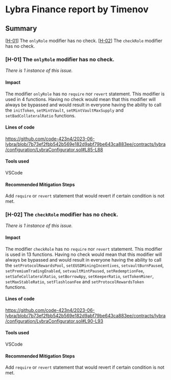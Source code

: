 # Lybra Finance report by Timenov

## Summary

[[H-01](#H-01)] The `onlyRole` modifier has no check.
[[H-02](#H-02)] The `checkRole` modifier has no check.

### [H-01]<a name="H-01"></a> The `onlyRole` modifier has no check.

_There is 1 instance of this issue._

#### Impact

The modifier `onlyRole` has no `require` nor `revert` statement. This modifier is used in 4 functions. Having no check would mean that this modifier will always be bypassed and would result in everyone having the ability to call the `initToken`, `setMintVault`, `setMintVaultMaxSupply` and `setBadCollateralRatio` functions.

#### Lines of code

https://github.com/code-423n4/2023-06-lybra/blob/7b73ef2fbb542b569e182d9abf79be643ca883ee/contracts/lybra/configuration/LybraConfigurator.sol#L85-L88

#### Tools used

VSCode

#### Recommended Mitigation Steps

Add `require` or `revert` statement that would revert if certain condition is not met.

### [H-02]<a name="H-02"></a> The `checkRole` modifier has no check.

_There is 1 instance of this issue._

#### Impact

The modifier `checkRole` has no `require` nor `revert` statement. This modifier is used in 13 functions. Having no check would mean that this modifier will always be bypassed and would result in everyone having the ability to call the `setProtocolRewardsPool`, `setEUSDMiningIncentives`, `setvaultBurnPaused`, `setPremiumTradingEnabled`, `setvaultMintPaused`, `setRedemptionFee`, `setSafeCollateralRatio`, `setBorrowApy`, `setKeeperRatio`, `setTokenMiner`, `setMaxStableRatio`, `setFlashloanFee` and `setProtocolRewardsToken` functions.

#### Lines of code

https://github.com/code-423n4/2023-06-lybra/blob/7b73ef2fbb542b569e182d9abf79be643ca883ee/contracts/lybra/configuration/LybraConfigurator.sol#L90-L93

#### Tools used

VSCode

#### Recommended Mitigation Steps

Add `require` or `revert` statement that would revert if certain condition is not met.

